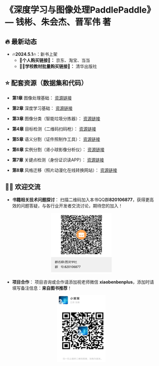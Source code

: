 # 《深度学习与图像处理PaddlePaddle》— 钱彬、朱会杰、晋军伟 著


## 🔥 最新动态

- 🔥**2024.5.1**🔥：新书上架
  - **💙个人购买链接🔗：** 京东、淘宝、当当
  - **👩‍🏫学校教材批量购买链接🔗：** 清华出版社


## ⭐ 配套资源（数据集和代码）
* **第1章** 图像处理基础：
[资源链接](https://aistudio.baidu.com/datasetdetail/253430)

* **第2章** 深度学习基础：
[资源链接](https://aistudio.baidu.com/datasetdetail/252154)

* **第3章** 图像分类（智能垃圾分拣器）：
[资源链接](https://aistudio.baidu.com/datasetdetail/251514)

* **第4章** 目标检测（二维码扫码枪）：
[资源链接](https://aistudio.baidu.com/datasetdetail/103078)

* **第5章** 语义分割（证件照制作工具）：
[资源链接](https://aistudio.baidu.com/datasetdetail/253252)

* **第6章** 实例分割（肾小球影像分析仪）：
[资源链接](https://aistudio.baidu.com/datasetdetail/240620)

* **第7章** 关键点检测（身份证识读APP）：
[资源链接](https://aistudio.baidu.com/datasetdetail/237276)

* **第8章** 风格迁移（照片动漫化在线转换网站）：
[资源链接](https://aistudio.baidu.com/datasetdetail/244532)


## 🧙‍♂️ 欢迎交流
* **书籍相关技术问题探讨**：
扫描二维码加入本书QQ群**820106877**，获得更高效的问题答疑，与各行业开发者交流讨论，期待您的加入！
<div align='center'>
  <img src='./docs/qq.png'width='200' height='200'/>
</div>

* **项目合作**：
项目咨询或合作请添加祝老师微信 **xiaobenbenplus**，添加时请填写备注信息：**来自图书推荐**！
<div align='center'>
  <img src='./docs/wechat.jpg'width='160' height='220'/>
</div>
